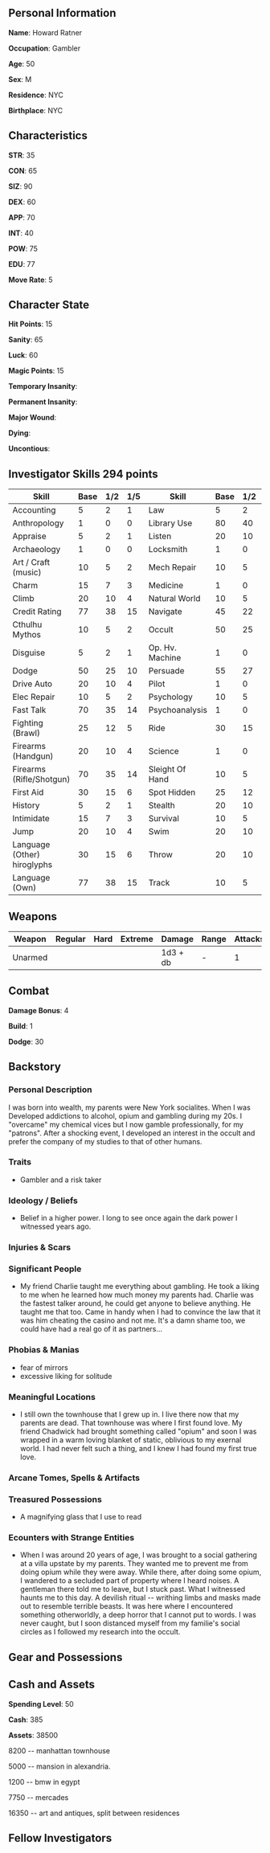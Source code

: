 ## Personal Information

**Name**: Howard Ratner

**Occupation**: Gambler

**Age**: 50

**Sex**: M

**Residence**: NYC

**Birthplace**: NYC

## Characteristics

**STR**: 35

**CON**: 65

**SIZ**: 90

**DEX**: 60

**APP**: 70

**INT**: 40

**POW**: 75

**EDU**: 77

**Move Rate**: 5

## Character State

**Hit Points**: 15

**Sanity**: 65

**Luck**: 60

**Magic Points**: 15

**Temporary Insanity**:

**Permanent Insanity**:

**Major Wound**:

**Dying**:

**Uncontious**:

## Investigator Skills 294 points

| Skill                        | Base | 1/2 | 1/5 | Skill           | Base | 1/2 | 1/5 |
|------------------------------|------|-----|-----|-----------------|------|-----|-----|
| Accounting                   | 5    | 2   | 1   | Law             | 5    | 2   | 1   |
| Anthropology                 | 1    | 0   | 0   | Library Use     | 80   | 40  | 16  |
| Appraise                     | 5    | 2   | 1   | Listen          | 20   | 10  | 4   |
| Archaeology                  | 1    | 0   | 0   | Locksmith       | 1    | 0   | 0   |
| Art / Craft (music)          | 10   | 5   | 2   | Mech Repair     | 10   | 5   | 2   |
| Charm                        | 15   | 7   | 3   | Medicine        | 1    | 0   | 0   |
| Climb                        | 20   | 10  | 4   | Natural World   | 10   | 5   | 2   |
| Credit Rating                | 77   | 38  | 15  | Navigate        | 45   | 22  | 9   |
| Cthulhu Mythos               | 10   | 5   | 2   | Occult          | 50   | 25  | 10  |
| Disguise                     | 5    | 2   | 1   | Op. Hv. Machine | 1    | 0   | 0   |
| Dodge                        | 50   | 25  | 10  | Persuade        | 55   | 27  | 11  |
| Drive Auto                   | 20   | 10  | 4   | Pilot           | 1    | 0   | 0   |
| Elec Repair                  | 10   | 5   | 2   | Psychology      | 10   | 5   | 2   |
| Fast Talk                    | 70   | 35  | 14  | Psychoanalysis  | 1    | 0   | 0   |
| Fighting (Brawl)             | 25   | 12  | 5   | Ride            | 30   | 15  | 6   |
| Firearms (Handgun)           | 20   | 10  | 4   | Science         | 1    | 0   | 0   |
| Firearms (Rifle/Shotgun)     | 70   | 35  | 14  | Sleight Of Hand | 10   | 5   | 2   |
| First Aid                    | 30   | 15  | 6   | Spot Hidden     | 25   | 12  | 5   |
| History                      | 5    | 2   | 1   | Stealth         | 20   | 10  | 4   |
| Intimidate                   | 15   | 7   | 3   | Survival        | 10   | 5   | 2   |
| Jump                         | 20   | 10  | 4   | Swim            | 20   | 10  | 4   |
| Language (Other)  hiroglyphs | 30   | 15  | 6   | Throw           | 20   | 10  | 4   |
| Language (Own)               | 77   | 38  | 15  | Track           | 10   | 5   | 2   |

## Weapons
| Weapon  | Regular | Hard | Extreme | Damage   | Range | Attacks               | Ammo | Malfunction        |
|---------|---------|------|---------|----------|-------|-----------------------|-------|-------------------|
| Unarmed |         |      |         | 1d3 + db | -     | 1                     | -     | -                 |

## Combat

**Damage Bonus**: 4

**Build**: 1

**Dodge**: 30

## Backstory

### Personal Description

I was born into wealth, my parents were New York socialites. When I was Developed addictions to alcohol, opium and gambling during my 20s. I "overcame" my chemical vices but I now gamble professionally, for my "patrons". After a shocking event, I developed an interest in the occult and prefer the company of my studies to that of other humans.
 
### Traits

* Gambler and a risk taker

### Ideology / Beliefs

* Belief in a higher power. I long to see once again the dark power I witnessed years ago. 

### Injuries & Scars


### Significant People

* My friend Charlie taught me everything about gambling. He took a liking to me when he learned how much money my parents had. Charlie was the fastest talker around, he could get anyone to believe anything. He taught me that too. Came in handy when I had to convince the law that it was him cheating the casino and not me. It's a damn shame too, we could have had a real go of it as partners...

### Phobias & Manias

* fear of mirrors
* excessive liking for solitude

### Meaningful Locations

* I still own the townhouse that I grew up in. I live there now that my parents are dead. That townhouse was where I first found love. My friend Chadwick had brought something called "opium" and soon I was wrapped in a warm loving blanket of static, oblivious to my exernal world. I had never felt such a thing, and I knew I had found my first true love. 

### Arcane Tomes, Spells & Artifacts


### Treasured Possessions

* A magnifying glass that I use to read


### Ecounters with Strange Entities

* When I was around 20 years of age, I was brought to a social gathering at a villa upstate by my parents. They wanted me to prevent me from doing opium while they were away. While there, after doing some opium, I wandered to a secluded part of property where I heard noises. A gentleman there told me to leave, but I stuck past. What I witnessed haunts me to this day. A devilish ritual -- writhing limbs and masks made out to resemble terrible beasts. It was here where I encountered something otherworldly, a deep horror that I cannot put to words. I was never caught, but I soon distanced myself from my familie's social circles as I followed my research into the occult.

## Gear and Possessions



## Cash and Assets

**Spending Level**: 50

**Cash**: 385

**Assets**: 38500

8200 -- manhattan townhouse

5000 -- mansion in alexandria.

1200 -- bmw in egypt 

7750 -- mercades

16350 -- art and antiques, split between residences



## Fellow Investigators
